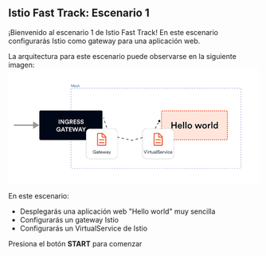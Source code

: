 ## Istio Fast Track: Escenario 1
¡Bienvenido al escenario 1 de Istio Fast Track!
En este escenario configurarás Istio como gateway para una aplicación web.

La arquitectura para este escenario puede observarse en la siguiente imagen:
![Istio Gateway](https://github.com/Ivan-Ferreira-GH/killercoda/blob/4ba70087230da294650ae7ab9f857e2a2b5f9492/istio-fast-track/scenario1/istio-gateway.png?raw=true "Istio Gateway")

En este escenario:
* Desplegarás una aplicación web "Hello world" muy sencilla
* Configurarás un gateway Istio
* Configurarás un VirtualService de Istio

Presiona el botón **START** para comenzar
